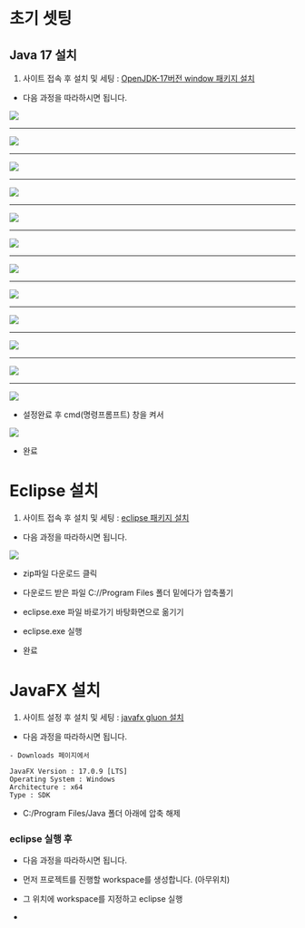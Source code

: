 # 초기 셋팅

## Java 17 설치
1. 사이트 접속 후 설치 및 세팅 : <a href="https://www.oracle.com/kr/java/technologies/downloads/#jdk17-windows">OpenJDK-17버전 window 패키지 설치</a>

- 다음 과정을 따라하시면 됩니다.

<img src="./README_Img/JDK17/1.png">

---

<img src="./README_Img/JDK17/2.png">

---

<img src="./README_Img/JDK17/3.png">

---

<img src="./README_Img/JDK17/4.png">

---

<img src="./README_Img/JDK17/5.png">

---

<img src="./README_Img/JDK17/6.png">

---

<img src="./README_Img/JDK17/7.png">

---

<img src="./README_Img/JDK17/8.png">

---

<img src="./README_Img/JDK17/9.png">

---

<img src="./README_Img/JDK17/10.png">

---

<img src="./README_Img/JDK17/11.png">

---

<img src="./README_Img/JDK17/12.png">

- 설정완료 후 cmd(명령프롬프트) 창을 켜서 

<img src="./README_Img/JDK17/13.png">

- 완료

# Eclipse 설치
1. 사이트 접속 후 설치 및 세팅 : <a href="https://www.eclipse.org/downloads/packages/">eclipse 패키지 설치</a>

- 다음 과정을 따라하시면 됩니다.

<img src="./README_Img/Eclipse/1.png">

- zip파일 다운로드 클릭

- 다운로드 받은 파일 C://Program Files 폴더 밑에다가 압축풀기

- eclipse.exe 파일 바로가기 바탕화면으로 옮기기

- eclipse.exe 실행

- 완료

# JavaFX 설치

1. 사이트 설정 후 설치 및 세팅 : <a href="https://gluonhq.com/products/javafx/">javafx gluon 설치</a>

- 다음 과정을 따라하시면 됩니다.

```
- Downloads 페이지에서

JavaFX Version : 17.0.9 [LTS]
Operating System : Windows
Architecture : x64
Type : SDK
```

- C:/Program Files/Java 폴더 아래에 압축 해제

### eclipse 실행 후

- 다음 과정을 따라하시면 됩니다.

- 먼저 프로젝트를 진행할 workspace를 생성합니다. (아무위치)

- 그 위치에 workspace를 지정하고 eclipse 실행

- 